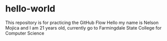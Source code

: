 # hello-world
This repository is for practicing the GitHub Flow
Hello my name is Nelson Mojica and I am 21 years old, currently go to Farmingdale State College for Computer Science
